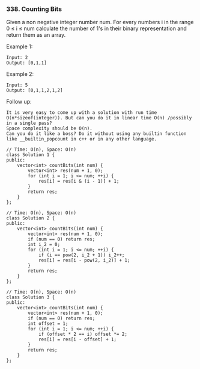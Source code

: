 ### 338. Counting Bits

Given a non negative integer number num. For every numbers i in the range 0 ≤ i ≤ num calculate the number of 1's in their binary representation and return them as an array.

Example 1:

```
Input: 2
Output: [0,1,1]
```
Example 2:

```
Input: 5
Output: [0,1,1,2,1,2]
```
Follow up:

```
It is very easy to come up with a solution with run time O(n*sizeof(integer)). But can you do it in linear time O(n) /possibly in a single pass?
Space complexity should be O(n).
Can you do it like a boss? Do it without using any builtin function like __builtin_popcount in c++ or in any other language.
```
```
// Time: O(n), Space: O(n)
class Solution 1 {
public:
    vector<int> countBits(int num) {
        vector<int> res(num + 1, 0);
        for (int i = 1; i <= num; ++i) {
            res[i] = res[i & (i - 1)] + 1;
        }
        return res;
    }
};

// Time: O(n), Space: O(n)
class Solution 2 {
public:
    vector<int> countBits(int num) {
        vector<int> res(num + 1, 0);
        if (num == 0) return res;
        int i_2 = 0;
        for (int i = 1; i <= num; ++i) {
            if (i == pow(2, i_2 + 1)) i_2++;
            res[i] = res[i - pow(2, i_2)] + 1;
        }
        return res;
    }
};

// Time: O(n), Space: O(n)
class Solution 3 {
public:
    vector<int> countBits(int num) {
        vector<int> res(num + 1, 0);
        if (num == 0) return res;
        int offset = 1;
        for (int i = 1; i <= num; ++i) {
            if (offset * 2 == i) offset *= 2;
            res[i] = res[i - offset] + 1;
        }
        return res;
    }
};
```